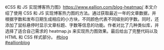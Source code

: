 <p>《CSS 和 JS 实现博客热力图》<a href="https://www.eallion.com/blog-heatmap/" target="_blank" rel="nofollow noopener" translate="no"><span class="invisible">https://www.</span><span class="">eallion.com/blog-heatmap/</span><span class="invisible"></span></a> 本文介绍了使用 CSS 和 JS 实现博客热力图的方法。通过获取最近一年的文章数据，并根据字数和发布日期生成相应的小方块，不同颜色代表不同级别的字数。同时，还添加了鼠标悬停时显示文章标题、字数等信息的功能。作者对比了几种类似库，并选择了适合自己需求的 heatmap.js 来实现热力图效果。最后给出了完整代码以及 HTML 和 CSS 样式部分。 <a href="https://e5n.cc/tags/blog" class="mention hashtag" rel="tag">#<span>blog</span></a> <br /> <a href="https://e5n.cc/tags/eallionblog" class="mention hashtag" rel="tag">#<span>eallionblog</span></a></p>